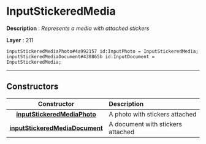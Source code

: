 # InputStickeredMedia

**Description** : *Represents a media with attached stickers*

**Layer** : 211

```tl
inputStickeredMediaPhoto#4a992157 id:InputPhoto = InputStickeredMedia;
inputStickeredMediaDocument#438865b id:InputDocument = InputStickeredMedia;
```

---

## Constructors

| Constructor | Description |
| :---: | :--- |
| [**inputStickeredMediaPhoto**](constructor/inputStickeredMediaPhoto) | A photo with stickers attached |
| [**inputStickeredMediaDocument**](constructor/inputStickeredMediaDocument) | A document with stickers attached |